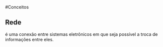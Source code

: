 #Conceitos

## Rede
é uma conexão entre sistemas eletrônicos em que seja possível a troca de informações entre eles.
